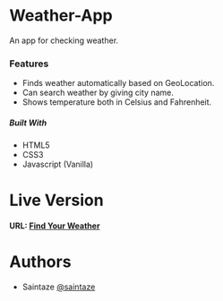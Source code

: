 # Weather-App
An app for checking weather. 

### Features
+ Finds weather automatically based on GeoLocation.
+ Can search weather by giving city name.
+ Shows temperature both in Celsius and Fahrenheit.

##### Built With
+ HTML5
+ CSS3
+ Javascript (Vanilla)

# Live Version
#### URL: [Find Your Weather](https://note-taking.ayezahmed.now.sh )

# Authors
+ Saintaze [@saintaze](https://github.com/saintaze/)


